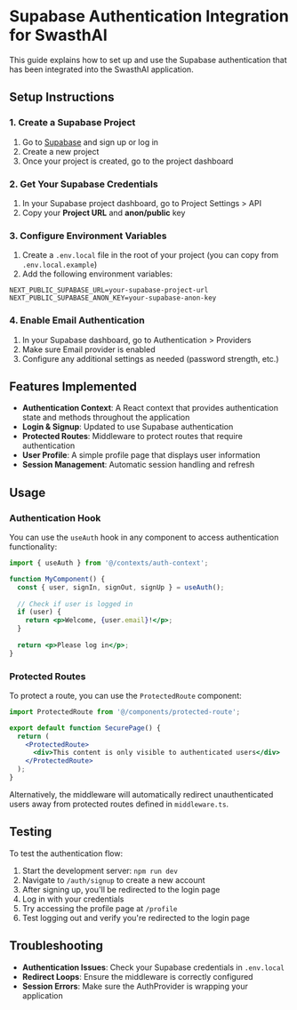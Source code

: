 # Supabase Authentication Integration for SwasthAI

This guide explains how to set up and use the Supabase authentication that has been integrated into the SwasthAI application.

## Setup Instructions

### 1. Create a Supabase Project

1. Go to [Supabase](https://supabase.com/) and sign up or log in
2. Create a new project
3. Once your project is created, go to the project dashboard

### 2. Get Your Supabase Credentials

1. In your Supabase project dashboard, go to Project Settings > API
2. Copy your **Project URL** and **anon/public** key

### 3. Configure Environment Variables

1. Create a `.env.local` file in the root of your project (you can copy from `.env.local.example`)
2. Add the following environment variables:

```
NEXT_PUBLIC_SUPABASE_URL=your-supabase-project-url
NEXT_PUBLIC_SUPABASE_ANON_KEY=your-supabase-anon-key
```

### 4. Enable Email Authentication

1. In your Supabase dashboard, go to Authentication > Providers
2. Make sure Email provider is enabled
3. Configure any additional settings as needed (password strength, etc.)

## Features Implemented

- **Authentication Context**: A React context that provides authentication state and methods throughout the application
- **Login & Signup**: Updated to use Supabase authentication
- **Protected Routes**: Middleware to protect routes that require authentication
- **User Profile**: A simple profile page that displays user information
- **Session Management**: Automatic session handling and refresh

## Usage

### Authentication Hook

You can use the `useAuth` hook in any component to access authentication functionality:

```jsx
import { useAuth } from '@/contexts/auth-context';

function MyComponent() {
  const { user, signIn, signOut, signUp } = useAuth();
  
  // Check if user is logged in
  if (user) {
    return <p>Welcome, {user.email}!</p>;
  }
  
  return <p>Please log in</p>;
}
```

### Protected Routes

To protect a route, you can use the `ProtectedRoute` component:

```jsx
import ProtectedRoute from '@/components/protected-route';

export default function SecurePage() {
  return (
    <ProtectedRoute>
      <div>This content is only visible to authenticated users</div>
    </ProtectedRoute>
  );
}
```

Alternatively, the middleware will automatically redirect unauthenticated users away from protected routes defined in `middleware.ts`.

## Testing

To test the authentication flow:

1. Start the development server: `npm run dev`
2. Navigate to `/auth/signup` to create a new account
3. After signing up, you'll be redirected to the login page
4. Log in with your credentials
5. Try accessing the profile page at `/profile`
6. Test logging out and verify you're redirected to the login page

## Troubleshooting

- **Authentication Issues**: Check your Supabase credentials in `.env.local`
- **Redirect Loops**: Ensure the middleware is correctly configured
- **Session Errors**: Make sure the AuthProvider is wrapping your application